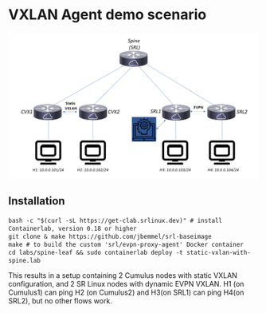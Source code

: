 # VXLAN Agent demo scenario
![plot](images/EVPN_proxy_lab_with_spine.png)
## Installation
```
bash -c "$(curl -sL https://get-clab.srlinux.dev)" # install Containerlab, version 0.18 or higher
git clone & make https://github.com/jbemmel/srl-baseimage
make # to build the custom 'srl/evpn-proxy-agent' Docker container
cd labs/spine-leaf && sudo containerlab deploy -t static-vxlan-with-spine.lab
```

This results in a setup containing 2 Cumulus nodes with static VXLAN configuration, and 2 SR Linux nodes with dynamic EVPN VXLAN.
H1 (on Cumulus1) can ping H2 (on Cumulus2) and H3(on SRL1) can ping H4(on SRL2), but no other flows work.
